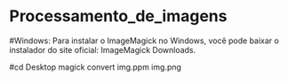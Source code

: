 # Processamento_de_imagens

#Windows:
Para instalar o ImageMagick no Windows, você pode baixar o instalador do site oficial: ImageMagick Downloads.


#cd Desktop
magick convert img.ppm img.png


